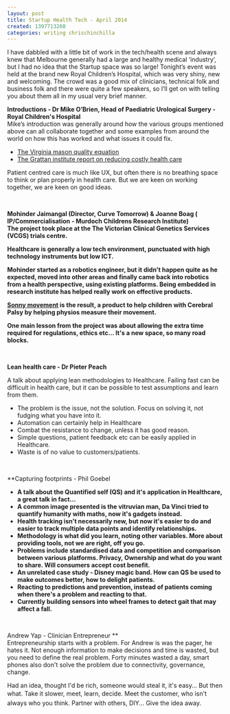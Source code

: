 ```yaml
---
layout: post
title: Startup Health Tech - April 2014
created: 1397713260
categories: writing chrischinchilla
---
```


I have dabbled with a little bit of work in the tech/health scene and always knew that Melbourne generally had a large and healthy medical ‘industry’, but I had no idea that the Startup space was so large! Tonight’s event was held at the brand new Royal Children’s Hospital, which was very shiny, new and welcoming. The crowd was a good mix of clinicians, technical folk and business folk and there were quite a few speakers, so I’ll get on with telling you about them all in my usual very brief manner.

**Introductions - Dr Mike O’Brien, Head of Paediatric Urological Surgery - Royal Children's Hospital**<br />Mike’s introduction was generally around how the various groups mentioned above can all collaborate together and some examples from around the world on how this has worked and what issues it could fix.<ul><li class="p3"><span class="s1"><a href="https://www.google.com.au/search?q=Virginia+mason+quality+equation&oq=Virginia+mason+quality+equation&aqs=chrome..69i57.200j0j7&sourceid=chrome&es_sm=91&ie=UTF-8" target="_blank">The Virginia mason quality equation</a></li><li class="p3"><a href="http://grattan.edu.au/publications/reports/post/controlling-costly-care-a-billion-dollar-hospital-opportunity/" target="_blank">The Grattan institute report on reducing costly health care</a></li></ul><p class="p3"><span class="s1">Patient centred care is much like UX, but often there is no breathing space to think or plan properly in health care. But we are keen on working together, we are keen on good ideas. <p class="p3"> <p class="p3">**Mohinder Jaimangal (Director, Curve Tomorrow) & Joanne Boag ( IP/Commercialisation - Murdoch Childrens Research Institute)  **<br />The project took place at the The Victorian Clinical Genetics Services (VCGS) trials centre.<p class="p3">Healthcare is generally a low tech environment, punctuated with high technology instruments but low ICT. <p class="p3"><span class="s1">Mohinder started as a robotics engineer, but it didn't happen quite as he expected, moved into other areas and finally came back into robotics from a health perspective, using existing platforms. Being embedded in research institute has helped really work on effective products. <p class="p3"><span class="s1"><a href="http://www.curvetomorrow.com/portfolio/project-extended/" target="_blank">Sonny movement</a> is the result, a product to help children with Cerebral Palsy by helping physios measure their movement. <p class="p3"><span class="s1">One main lesson from the project was about allowing the extra time required for regulations, ethics etc… It's a new space, so many road blocks. <p class="p4"> <p class="p3">**<span class="s1">Lean health care - Dr Pieter Peach**<p class="p3"><span class="s1">A talk about applying lean methodologies to Healthcare. Failing fast can be difficult in health care, but it can be possible to test assumptions and learn from them. <ul><li class="p3"><span class="s1">The problem is the issue, not the solution. Focus on solving it, not fudging what you have into it. </li><li class="p3"><span class="s1">Automation can certainly help in Healthcare</li><li class="p3"><span class="s1">Combat the resistance to change, unless it has good reason. </li><li class="p3"><span class="s1">Simple questions, patient feedback etc can be easily applied in Healthcare.</li><li class="p3"><span class="s1">Waste is of no value to customers/patients. </li></ul><p class="p4"> <p class="p3">**<span class="s1">Capturing footprints - Phil Goebel **<ul><li class="p3"><span class="s1">A talk about the Quantified self (QS) and it's application in Healthcare, a great talk in fact…</li><li class="p3"><span class="s1">A common image presented is the vitruvian man, Da Vinci tried to quantify humanity with maths, now it's gadgets instead. </li><li class="p3">Health tracking isn't necessarily new, but now it's easier to do and easier to track multiple data points and identify relationships. </li><li class="p3"><span class="s1">Methodology is what did you learn, noting other variables. More about providing tools, not we are right, off you go. </li><li class="p3"><span class="s1">Problems include standardised data and competition and comparison between various platforms. Privacy, Ownership and what do you want to share. Will consumers accept cost benefit. </li><li class="p3"><span class="s1">An unrelated case study - Disney magic band. How can QS be used to make outcomes better, how to delight patients. </li><li class="p3"><span class="s1">Reacting to predictions and prevention, instead of patients coming when there's a problem and reacting to that. </li><li class="p3">Currently building sensors into wheel frames to detect gait that may affect a fall. </li></ul><p class="p3"> <p class="p3">**<span class="s1">Andrew Yap - Clinician Entrepreneur **<br />Entrepreneurship starts with a problem. For Andrew is was the pager, he hates it. Not enough information to make decisions and time is wasted, but you need to define the real problem. Forty minutes wasted a day, smart phones also don't solve the problem due to connectivity, governance, change. <p class="p3"><span class="s1">Had an idea, thought I'd be rich, someone would steal it, it's easy... But then what. <span class="s1" style="line-height: 1.538em;">Take it slower, meet, learn, decide. Meet the customer, who isn't always who you think. Partner with others, DIY... Give the idea away. 
